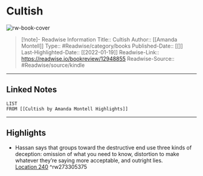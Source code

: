 # Cultish

![rw-book-cover](https://m.media-amazon.com/images/I/91JeEUNPvJL._SY160.jpg)
<br>
>[!note]- Readwise Information
>Title:: Cultish
>Author:: [[Amanda Montell]]
>Type:: #Readwise/category/books
>Published-Date:: [[]]
>Last-Highlighted-Date:: [[2022-01-19]]
>Readwise-Link:: https://readwise.io/bookreview/12948855
>Readwise-Source:: #Readwise/source/kindle
--- 

## Linked Notes
```dataview
LIST
FROM [[Cultish by Amanda Montell Highlights]]
```

---

## Highlights
- Hassan says that groups toward the destructive end use three kinds of deception: omission of what you need to know, distortion to make whatever they’re saying more acceptable, and outright lies. [Location 240](https://readwise.io/open/273305375) ^rw273305375
